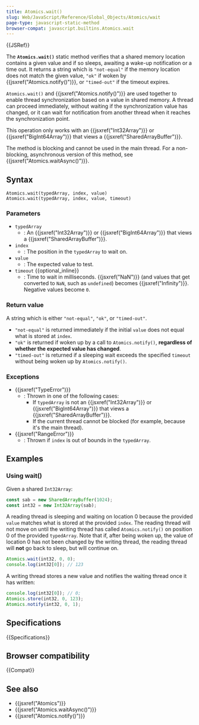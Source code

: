 ```yaml
---
title: Atomics.wait()
slug: Web/JavaScript/Reference/Global_Objects/Atomics/wait
page-type: javascript-static-method
browser-compat: javascript.builtins.Atomics.wait
---
```


{{JSRef}}

The **`Atomics.wait()`** static method verifies that a shared memory location contains a given value and if so sleeps, awaiting a wake-up notification or a time out.
It returns a string which is `"not-equal"` if the memory location does not match the given value, `"ok"` if woken by {{jsxref("Atomics.notify()")}}, or `"timed-out"` if the timeout expires.

`Atomics.wait()` and {{jsxref("Atomics.notify()")}} are used together to enable thread synchronization based on a value in shared memory.
A thread can proceed immediately, without waiting if the synchronization value has changed, or it can wait for notification from another thread when it reaches the synchronization point.

This operation only works with an {{jsxref("Int32Array")}} or {{jsxref("BigInt64Array")}} that views a {{jsxref("SharedArrayBuffer")}}.

The method is blocking and cannot be used in the main thread.
For a non-blocking, asynchronous version of this method, see {{jsxref("Atomics.waitAsync()")}}.

## Syntax

```js-nolint
Atomics.wait(typedArray, index, value)
Atomics.wait(typedArray, index, value, timeout)
```

### Parameters

- `typedArray`
  - : An {{jsxref("Int32Array")}} or {{jsxref("BigInt64Array")}} that views a {{jsxref("SharedArrayBuffer")}}.
- `index`
  - : The position in the `typedArray` to wait on.
- `value`
  - : The expected value to test.
- `timeout` {{optional_inline}}
  - : Time to wait in milliseconds. {{jsxref("NaN")}} (and values that get converted to `NaN`, such as `undefined`) becomes {{jsxref("Infinity")}}. Negative values become `0`.

### Return value

A string which is either `"not-equal"`, `"ok"`, or `"timed-out"`.

- `"not-equal"` is returned immediately if the initial `value` does not equal what is stored at `index`.
- `"ok"` is returned if woken up by a call to `Atomics.notify()`, **regardless of whether the expected value has changed**.
- `"timed-out"` is returned if a sleeping wait exceeds the specified `timeout` without being woken up by `Atomics.notify()`.

### Exceptions

- {{jsxref("TypeError")}}
  - : Thrown in one of the following cases:
    - If `typedArray` is not an {{jsxref("Int32Array")}} or {{jsxref("BigInt64Array")}} that views a {{jsxref("SharedArrayBuffer")}}.
    - If the current thread cannot be blocked (for example, because it's the main thread).
- {{jsxref("RangeError")}}
  - : Thrown if `index` is out of bounds in the `typedArray`.

## Examples

### Using wait()

Given a shared `Int32Array`:

```js
const sab = new SharedArrayBuffer(1024);
const int32 = new Int32Array(sab);
```

A reading thread is sleeping and waiting on location 0 because the provided `value` matches what is stored at the provided `index`.
The reading thread will not move on until the writing thread has called `Atomics.notify()` on position 0 of the provided `typedArray`.
Note that if, after being woken up, the value of location 0 has not been changed by the writing thread, the reading thread will **not** go back to sleep, but will continue on.

```js
Atomics.wait(int32, 0, 0);
console.log(int32[0]); // 123
```

A writing thread stores a new value and notifies the waiting thread once it has
written:

```js
console.log(int32[0]); // 0;
Atomics.store(int32, 0, 123);
Atomics.notify(int32, 0, 1);
```

## Specifications

{{Specifications}}

## Browser compatibility

{{Compat}}

## See also

- {{jsxref("Atomics")}}
- {{jsxref("Atomics.waitAsync()")}}
- {{jsxref("Atomics.notify()")}}
